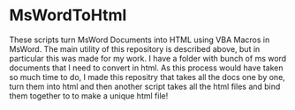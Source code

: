 # MsWordToHtml
These scripts turn MsWord Documents into HTML using VBA Macros in MsWord.
The main utility of this repository is described above, but in particular this was made for my work. I have a folder with bunch of ms word documents that I need to convert in html. As this process would have taken so much time to do, I made this repositry that takes all the docs one by one, turn them into html and then another script takes all the html files and bind them together to to make a unique html file! 

## 